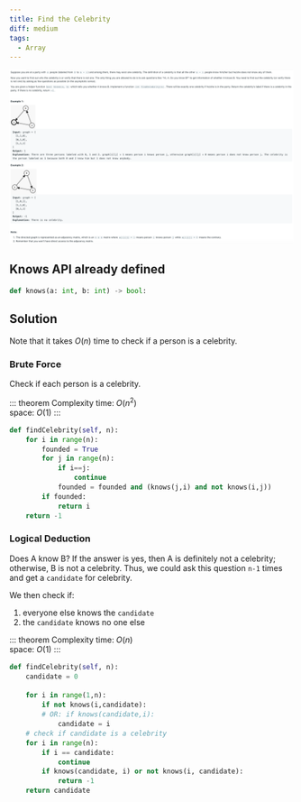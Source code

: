```yaml
---
title: Find the Celebrity
diff: medium
tags:
  - Array
---
```


<img class="medium-zoom" src="/algo/find-the-celebrity.png" alt="https://leetcode.com/problems/find-the-celebrity">

## Knows API already defined

```py
def knows(a: int, b: int) -> bool:
```

## Solution

Note that it takes $O(n)$ time to check if a person is a celebrity.

### Brute Force

Check if each person is a celebrity.

::: theorem Complexity
time: $O(n^2)$  
space: $O(1)$
:::

```py
def findCelebrity(self, n):
    for i in range(n):
        founded = True
        for j in range(n):
            if i==j:
                continue
            founded = founded and (knows(j,i) and not knows(i,j))
        if founded:
            return i
    return -1
```

### Logical Deduction

Does A know B? If the answer is yes, then A is definitely not a celebrity; otherwise, B is not a celebrity. Thus, we could ask this question `n-1` times and get a `candidate` for celebrity.

We then check if:

1. everyone else knows the `candidate`
2. the `candidate` knows no one else

::: theorem Complexity
time: $O(n)$  
space: $O(1)$
:::

```py
def findCelebrity(self, n):
    candidate = 0

    for i in range(1,n):
        if not knows(i,candidate):
        # OR: if knows(candidate,i):
            candidate = i
    # check if candidate is a celebrity
    for i in range(n):
        if i == candidate:
            continue
        if knows(candidate, i) or not knows(i, candidate):
            return -1
    return candidate
```
